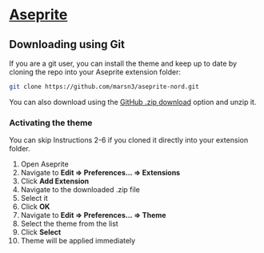 # [Aseprite](http://www.aseprite.org)

## Downloading using Git

If you are a git user, you can install the theme and keep up to date by cloning the repo into your Aseprite extension folder:

```bash
git clone https://github.com/marsn3/aseprite-nord.git
```

You can also download using the [GitHub .zip download](https://github.com/marsn3/aseprite-nord/archive/master.zip) option and unzip it.

### Activating the theme

You can skip Instructions 2-6 if you cloned it directly into your extension folder.

1. Open Aseprite
2. Navigate to **Edit &#8658; Preferences... &#8658; Extensions**
3. Click **Add Extension**
4. Navigate to the downloaded .zip file
5. Select it
6. Click **OK**
7. Navigate to **Edit &#8658; Preferences... &#8658; Theme**
8. Select the theme from the list
9. Click **Select**
10. Theme will be applied immediately
